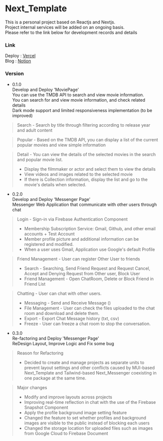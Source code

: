 # Next_Template
This is a personal project based on Reactjs and Nextjs.<br>
Project internal services will be added on an ongoing basis.<br>
Please refer to the link below for development records and details
### Link
Deploy : [Vercel](https://next-template-alpha-ten.vercel.app) <br>
Blog : [Notion](https://nervous-piper-af7.notion.site/39217964f90746028a396f2829fed6a2?v=ee8667e0578548e4b05ed1fbe4af0bd8&p=631cae7ca1084844b5405a4bc3230baf&pm=c)
### Version
- 0.1.0 <br>
Develop and Deploy 'MoviePage' <br>
You can use the TMDB API to search and view movie information. <br>
You can search for and view movie information, and check related details <br>
Dark mode support and limited responsiveness implementation (to be improved) <br>
> Search - Search by title through filtering according to release year and adult content <br>

> Popular - Based on the TMDB API, you can display a list of the current popular movies and view simple information <br>

> Detail - You can view the details of the selected movies in the search and popular movie list. <br>
> - Display the filmmaker or actor and select them to view the details <br>
> - View videos and images related to the selected movie <br>
> - If there is Collection information, display the list and go to the movie's details when selected.

- 0.2.0 <br>
Develop and Deploy 'Messenger Page' <br>
Messenger Web Application that communicate with other users through chat <br>
> Login - Sign-in via Firebase Authentication Component <br>
> - Membership Subscription Service: Gmail, Github, and other email accounts + Test Account <br>
> - Member profile picture and additional information can be registered and modified. <br>
> - When a user uses Gmail, Application use Google's default Profile <br>

> Friend Management - User can register Other User to friends <br>
> - Search - Searching, Send Friend Request and Request Cancel, Accept and Denying Request from Other user, Block User <br>
> - Friend Management - Open ChatRoom, Delete or Block Friend in Friend List <br>

> Chatting - User can chat with other users.
> - Messaging - Send and Receive Message () <br>
> - File Management - User can check the files uploaded to the chat room and download and delete them. <br>
> - Export - Export Chat Message history (txt, csv) <br>
> - Freeze - User can freeze a chat room to stop the conversation. <br>

- 0.3.0 <br>
Re-factoring and Deploy 'Messenger Page' <br>
ReDesign Layout, Improve Logic and Fix some bug <br>
> Reason for Refactoring
> - Decided to create and manage projects as separate units to prevent layout settings and other conflicts caused by MUI-based Next_Template and Tailwind-based Next_Messenger coexisting in one package at the same time.<br>

> Major changes <br>
> - Modify and improve layouts across projects<br>
> - Improving real-time reflection in chat with the use of the Firebase Snapshot Component<br>
> - Apply the profile background image setting feature<br>
> - Changed the feature to set whether profiles and background images are visible to the public instead of blocking each users<br>
> - Changed the storage location for uploaded files such as images from Google Cloud to Firebase Document<br>
